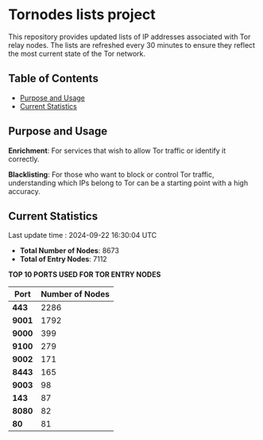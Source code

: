 # Tornodes lists project

This repository provides updated lists of IP addresses associated with Tor relay nodes. The lists are refreshed every 30 minutes to ensure they reflect the most current state of the Tor network.

## Table of Contents

- [Purpose and Usage](#purpose-and-usage)
- [Current Statistics](#current-statistics)


## Purpose and Usage

**Enrichment**: For services that wish to allow Tor traffic or identify it correctly.

**Blacklisting**: For those who want to block or control Tor traffic, understanding which IPs belong to Tor can be a starting point with a high accuracy.

## Current Statistics

Last update time : 2024-09-22 16:30:04 UTC

- **Total Number of Nodes**: 8673
- **Total of Entry Nodes**: 7112

**TOP 10 PORTS USED FOR TOR ENTRY NODES**

| **Port** | **Number of Nodes** |
|------|-----------------|
| **443**   | 2286  |
| **9001**   | 1792  |
| **9000**   | 399  |
| **9100**   | 279  |
| **9002**   | 171  |
| **8443**   | 165  |
| **9003**   | 98  |
| **143**   | 87  |
| **8080**   | 82  |
| **80**   | 81  |

